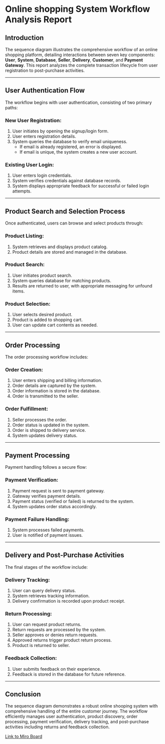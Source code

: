 # Online shopping System Workflow Analysis Report

## Introduction
The sequence diagram illustrates the comprehensive workflow of an online shopping platform, detailing interactions between seven key components: **User**, **System**, **Database**, **Seller**, **Delivery**, **Customer**, and **Payment Gateway**. This report analyzes the complete transaction lifecycle from user registration to post-purchase activities.

---

## User Authentication Flow
The workflow begins with user authentication, consisting of two primary paths:

### New User Registration:
1. User initiates by opening the signup/login form.
2. User enters registration details.
3. System queries the database to verify email uniqueness.
   - If email is already registered, an error is displayed.
   - If email is unique, the system creates a new user account.

### Existing User Login:
1. User enters login credentials.
2. System verifies credentials against database records.
3. System displays appropriate feedback for successful or failed login attempts.

---

## Product Search and Selection Process
Once authenticated, users can browse and select products through:

### Product Listing:
1. System retrieves and displays product catalog.
2. Product details are stored and managed in the database.

### Product Search:
1. User initiates product search.
2. System queries database for matching products.
3. Results are returned to user, with appropriate messaging for unfound items.

### Product Selection:
1. User selects desired product.
2. Product is added to shopping cart.
3. User can update cart contents as needed.

---

## Order Processing
The order processing workflow includes:

### Order Creation:
1. User enters shipping and billing information.
2. Order details are captured by the system.
3. Order information is stored in the database.
4. Order is transmitted to the seller.

### Order Fulfillment:
1. Seller processes the order.
2. Order status is updated in the system.
3. Order is shipped to delivery service.
4. System updates delivery status.

---

## Payment Processing
Payment handling follows a secure flow:

### Payment Verification:
1. Payment request is sent to payment gateway.
2. Gateway verifies payment details.
3. Payment status (verified or failed) is returned to the system.
4. System updates order status accordingly.

### Payment Failure Handling:
1. System processes failed payments.
2. User is notified of payment issues.

---

## Delivery and Post-Purchase Activities
The final stages of the workflow include:

### Delivery Tracking:
1. User can query delivery status.
2. System retrieves tracking information.
3. Delivery confirmation is recorded upon product receipt.

### Return Processing:
1. User can request product returns.
2. Return requests are processed by the system.
3. Seller approves or denies return requests.
4. Approved returns trigger product return process.
5. Product is returned to seller.

### Feedback Collection:
1. User submits feedback on their experience.
2. Feedback is stored in the database for future reference.

---

## Conclusion
The sequence diagram demonstrates a robust online shooping system with comprehensive handling of the entire customer journey. The workflow efficiently manages user authentication, product discovery, order processing, payment verification, delivery tracking, and post-purchase activities including returns and feedback collection.

[Link to Miro Board](https://miro.com/welcomeonboard/Q1ZJYXJxR0IzczBwWXIzYUtiWldKQ3phK2FFdlBaQlllYjA0ekZqWXA5OXZPSUw0NUNEVFUwS3VPeDBVSnFHcFNHODdZWGd0dVVRZ2ZlY2FlSFFFL0JRZklUdERIZ1oxNzlMQ2RFSGtVelp0RHIrRFBQVHMrM1JUbDRpLzdHL2NnbHpza3F6REdEcmNpNEFOMmJXWXBBPT0hdjE=?share_link_id=13176421916)
